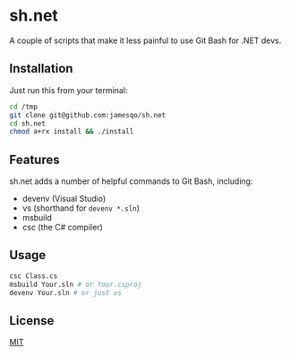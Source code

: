 # sh.net

A couple of scripts that make it less painful to use Git Bash for .NET devs.

## Installation

Just run this from your terminal:

```bash
cd /tmp
git clone git@github.com:jamesqo/sh.net
cd sh.net
chmod a+rx install && ./install
```

## Features

sh.net adds a number of helpful commands to Git Bash, including:

- devenv (Visual Studio)
 - vs (shorthand for `devenv *.sln`)
- msbuild
- csc (the C# compiler)

## Usage

```bash
csc Class.cs
msbuild Your.sln # or Your.csproj
devenv Your.sln # or just vs
```

## License

[MIT](LICENSE)
